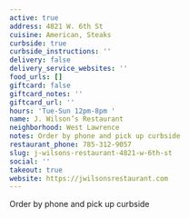 ```yaml
---
active: true
address: 4821 W. 6th St
cuisine: American, Steaks
curbside: true
curbside_instructions: ''
delivery: false
delivery_service_websites: ''
food_urls: []
giftcard: false
giftcard_notes: ''
giftcard_url: ''
hours: 'Tue-Sun 12pm-8pm '
name: J. Wilson’s Restaurant
neighborhood: West Lawrence
notes: Order by phone and pick up curbside
restaurant_phone: 785-312-9057
slug: j-wilsons-restaurant-4821-w-6th-st
social: ''
takeout: true
website: https://jwilsonsrestaurant.com
---
```


Order by phone and pick up curbside